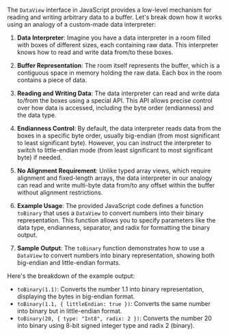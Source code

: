 The `DataView` interface in JavaScript provides a low-level mechanism for reading and writing arbitrary data to a buffer. Let's break down how it works using an analogy of a custom-made data interpreter:

1. **Data Interpreter**: Imagine you have a data interpreter in a room filled with boxes of different sizes, each containing raw data. This interpreter knows how to read and write data from/to these boxes.

2. **Buffer Representation**: The room itself represents the buffer, which is a contiguous space in memory holding the raw data. Each box in the room contains a piece of data.

3. **Reading and Writing Data**: The data interpreter can read and write data to/from the boxes using a special API. This API allows precise control over how data is accessed, including the byte order (endianness) and the data type.

4. **Endianness Control**: By default, the data interpreter reads data from the boxes in a specific byte order, usually big-endian (from most significant to least significant byte). However, you can instruct the interpreter to switch to little-endian mode (from least significant to most significant byte) if needed.

5. **No Alignment Requirement**: Unlike typed array views, which require alignment and fixed-length arrays, the data interpreter in our analogy can read and write multi-byte data from/to any offset within the buffer without alignment restrictions.

6. **Example Usage**: The provided JavaScript code defines a function `toBinary` that uses a `DataView` to convert numbers into their binary representation. This function allows you to specify parameters like the data type, endianness, separator, and radix for formatting the binary output.

7. **Sample Output**: The `toBinary` function demonstrates how to use a `DataView` to convert numbers into binary representation, showing both big-endian and little-endian formats.

Here's the breakdown of the example output:
- `toBinary(1.1)`: Converts the number 1.1 into binary representation, displaying the bytes in big-endian format.
- `toBinary(1.1, { littleEndian: true })`: Converts the same number into binary but in little-endian format.
- `toBinary(20, { type: "Int8", radix: 2 })`: Converts the number 20 into binary using 8-bit signed integer type and radix 2 (binary).